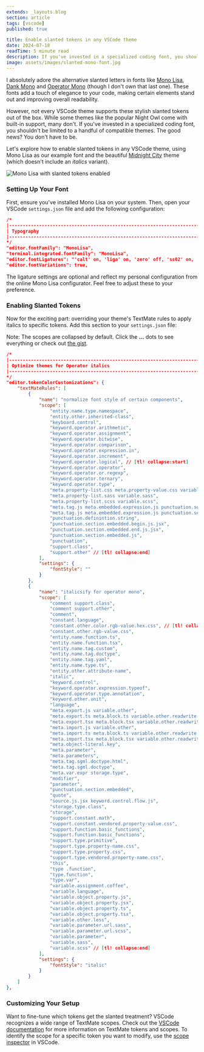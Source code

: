 ```yaml
---
extends: _layouts.blog
section: article
tags: [vscode]
published: true

title: Enable slanted tokens in any VSCode theme
date: 2024-07-18
readTime: 5 minute read
description: If you've invested in a specialized coding font, you shouldn't be limited to a handful of compatible themes. The good news? You don't have to be. Let's explore how to enable slanted tokens in any VSCode theme!
image: assets/images/slanted-mono-font.jpg
---
```


I absolutely adore the alternative slanted letters in fonts like [Mono Lisa](https://www.monolisa.dev/), [Dank Mono](https://philpl.gumroad.com/l/dank-mono) and [Operator Mono](https://www.typography.com/fonts/operator/overview) (though I don't own that last one). These fonts add a touch of elegance to your code, making certain elements stand out and improving overall readability.

However, not every VSCode theme supports these stylish slanted tokens out of the box. While some themes like the popular Night Owl come with built-in support, many don't. If you've invested in a specialized coding font, you shouldn't be limited to a handful of compatible themes. The good news? You don't have to be.

Let's explore how to enable slanted tokens in any VSCode theme, using Mono Lisa as our example font and the beautiful [Midnight City](https://marketplace.visualstudio.com/items?itemName=dillonchanis.midnight-city) theme (which doesn't include an _italics_ variant).

<img class="mx-auto mt-4 mb-5 sm:max-w-lg rounded-xl drop-shadow-2xl" src="/assets/images/slanted-mono-font.jpg" alt="Mono Lisa with slanted tokens enabled">

### Setting Up Your Font

First, ensure you've installed Mono Lisa on your system. Then, open your VSCode `settings.json` file and add the following configuration:

```json
/*
|--------------------------------------------------------------------------
| Typography
|--------------------------------------------------------------------------
*/
"editor.fontFamily": "MonoLisa",
"terminal.integrated.fontFamily": "MonoLisa",
"editor.fontLigatures": "'calt' on, 'liga' on, 'zero' off, 'ss02' on, 'ss03' on, 'ss06' on, 'ss08' on, 'ss11' on",
"editor.fontVariations": true,
```

The ligature settings are optional and reflect my personal configuration from the online Mono Lisa configurator. Feel free to adjust these to your preference.

### Enabling Slanted Tokens

Now for the exciting part: overriding your theme's TextMate rules to apply italics to specific tokens. Add this section to your `settings.json` file:

Note: The scopes are collapsed by default. Click the **...** dots to see everything or check out [the gist](https://gist.github.com/gwleuverink/15bce0174d2eafcc55dac7e88ef1b546).

```json
/*
|--------------------------------------------------------------------------
| Optimize themes for Operator italics
|--------------------------------------------------------------------------
*/
"editor.tokenColorCustomizations": {
    "textMateRules": [
        {
            "name": "normalize font style of certain components",
            "scope": [
                "entity.name.type.namespace",
                "entity.other.inherited-class",
                "keyboard.control",
                "keyword.operator.arithmetic",
                "keyword.operator.assignment",
                "keyword.operator.bitwise",
                "keyword.operator.comparison",
                "keyword.operator.expression.in",
                "keyword.operator.increment",
                "keyword.operator.logical", // [tl! collapse:start]
                "keyword.operator.operator",
                "keyword.operator.or.regexp",
                "keyword.operator.ternary",
                "keyword.operator.type",
                "meta.property-list.css meta.property-value.css variable.other.less",
                "meta.property-list.sass variable.sass",
                "meta.property-list.scss variable.scss",
                "meta.tag.js meta.embedded.expression.js punctuation.section.embedded.begin.js",
                "meta.tag.js meta.embedded.expression.js punctuation.section.embedded.end.js",
                "punctuation.definintion.string",
                "punctuation.section.embedded.begin.js.jsx",
                "punctuation.section.embedded.end.js.jsx",
                "punctuation.section.embedded.js",
                "punctuation",
                "support.class",
                "support.other" // [tl! collapse:end]
            ],
            "settings": {
                "fontStyle": ""
            }
        },
        {
            "name": "italicsify for operator mono",
            "scope": [
                "comment support.class",
                "comment support.other",
                "comment",
                "constant.language",
                "constant.other.color.rgb-value.hex.css", // [tl! collapse:start]
                "constant.other.rgb-value.css",
                "entity.name.function.ts",
                "entity.name.function.tsx",
                "entity.name.tag.custom",
                "entity.name.tag.doctype",
                "entity.name.tag.yaml",
                "entity.name.type.ts",
                "entity.other.attribute-name",
                "italic",
                "keyword.control",
                "keyword.operator.expression.typeof",
                "keyword.operator.type.annotation",
                "keyword.other.unit",
                "language",
                "meta.export.js variable.other",
                "meta.export.ts meta.block.ts variable.other.readwrite.alias.ts",
                "meta.export.tsx meta.block.tsx variable.other.readwrite.alias.tsx",
                "meta.import.js variable.other",
                "meta.import.ts meta.block.ts variable.other.readwrite.alias.ts",
                "meta.import.tsx meta.block.tsx variable.other.readwrite.alias.tsx",
                "meta.object-literal.key",
                "meta.parameter",
                "meta.parameters",
                "meta.tag.sgml.doctype.html",
                "meta.tag.sgml.doctype",
                "meta.var.expr storage.type",
                "modifier",
                "parameter",
                "punctuation.section.embedded",
                "quote",
                "source.js.jsx keyword.control.flow.js",
                "storage.type.class",
                "storage",
                "support.constant.math",
                "support.constant.vendored.property-value.css",
                "support.function.basic_functions",
                "support.function.basic_functions",
                "support.type.primitive",
                "support.type.property-name.css",
                "support.type.property.css",
                "support.type.vendored.property-name.css",
                "this",
                "type .function",
                "type.function",
                "type.var",
                "variable.assignment.coffee",
                "variable.language",
                "variable.object.property.js",
                "variable.object.property.jsx",
                "variable.object.property.ts",
                "variable.object.property.tsx",
                "variable.other.less",
                "variable.parameter.url.sass",
                "variable.parameter.url.scss",
                "variable.parameter",
                "variable.sass",
                "variable.scss" // [tl! collapse:end]
            ],
            "settings": {
                "fontStyle": "italic"
            }
        }
    ]
},
```

### Customizing Your Setup

Want to fine-tune which tokens get the slanted treatment? VSCode recognizes a wide range of TextMate scopes. Check out the [VSCode documentation](https://code.visualstudio.com/api/language-extensions/syntax-highlight-guide#textmate-tokens-and-scopes) for more information on TextMate tokens and scopes.
To identify the scope for a specific token you want to modify, use the [scope inspector](https://code.visualstudio.com/api/language-extensions/syntax-highlight-guide#scope-inspector) in VSCode.
